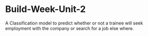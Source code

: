# Build-Week-Unit-2
A Classification model to predict whether or not a trainee will seek 
employment with the company or search for a job else where.

